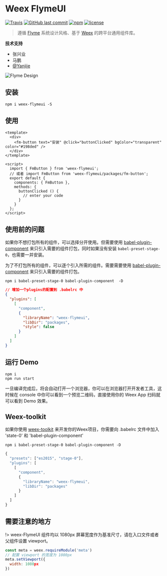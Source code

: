 # Weex FlymeUI


[![Travis](https://img.shields.io/travis/Yanjiie/weex-flymeui.svg?branch=master&style=flat-square)](https://travis-ci.org/Yanjiie/weex-flymeui)
[![GitHub last commit](https://img.shields.io/github/last-commit/Yanjiie/weex-flymeui.svg?style=flat-square)](https://github.com/alibaba/weex-flymeui/commits/master)
[![npm](https://img.shields.io/npm/v/weex-flymeui.svg?style=flat-square)](https://www.npmjs.com/package/weex-flymeui?_blank)
[![license](https://img.shields.io/github/license/Yanjiie/weex-flymeui.svg?style=flat-square)](https://github.com/Yanjiie/weex-flymeui/blob/master/LICENSE)

> 遵循 [Flyme](https://www.flyme.cn/) 系统设计风格、基于 [Weex](https://github.com/apache/incubator-weex) 的跨平台通用组件库。

**技术支持**
  - 张兴业
  - 马鹏
  - [@Yanjiie](https://github.com/Yanjiie)

![Flyme Design](http://design.flyme.cn/images/logo.png)
## 安装
```shell
npm i weex-flymeui -S
```

## 使用
```vue
<template>
  <div>
    <fm-button text="安装" @click="buttonClicked" bgColor="transparent" color="#198ded" />
  </div>
</template>

<script>
  import { FmButton } from 'weex-flymeui';
  // 或者 import FmButton from 'weex-flymeui/packages/fm-button';
  export default {
    components: { FmButton },
    methods: {
      buttonClicked () {
        // enter your code
      }
    }
  };
</script>
```

## 使用前的问题

如果你不想打包所有的组件，可以选择分开使用。但需要使用 [babel-plugin-component](https://www.npmjs.com/package/babel-plugin-component) 来只引入需要的组件打包，同时如果没有安装 `babel-preset-stage-0`，也需要一并安装。

为了不打包所有的组件，可以逐个引入所需的组件。需要需要使用 [babel-plugin-component](https://www.npmjs.com/package/babel-plugin-component) 来只引入需要的组件打包。

```shell
npm i babel-preset-stage-0 babel-plugin-component  -D
```

```json
// 增加一个plugins的配置到 .babelrc 中
{
  "plugins": [
    [
      "component",
      {
        "libraryName": "weex-flymeui",
        "libDir": "packages",
        "style": false
      }
    ]
  ]
}
```

## 运行 Demo

```shell
npm i
npm run start
```

一旦编译完成后，将会自动打开一个浏览器，你可以在浏览器打开开发者工具，这时候在 console 中你可以看到一个预览二维码，直接使用你的 Weex App 扫码就可以看到 Demo 效果。

## Weex-toolkit
如果你使用 [weex-toolkit](https://github.com/weexteam/weex-toolkit) 来开发你的Weex项目，你需要向 .babelrc 文件中加入 'state-0' 和 'babel-plugin-component'

```shell
npm i babel-preset-stage-0 babel-plugin-component -D
```

```javascript
{
  "presets": ["es2015", "stage-0"],
  "plugins": [
    [
      "component",
      {
        "libraryName": "weex-flymeui",
        "libDir": "packages"
      }
    ]
  ]
}
```

## 需要注意的地方

!> weex-FlymeUI 组件均以 1080px 屏幕宽度作为基准尺寸，请在入口文件或者父组件设置 viewport。

```javascript
const meta = weex.requireModule('meta')
// 配置 viewport 的宽度为 1080px
meta.setViewport({  
  width: 1080px
})
```
